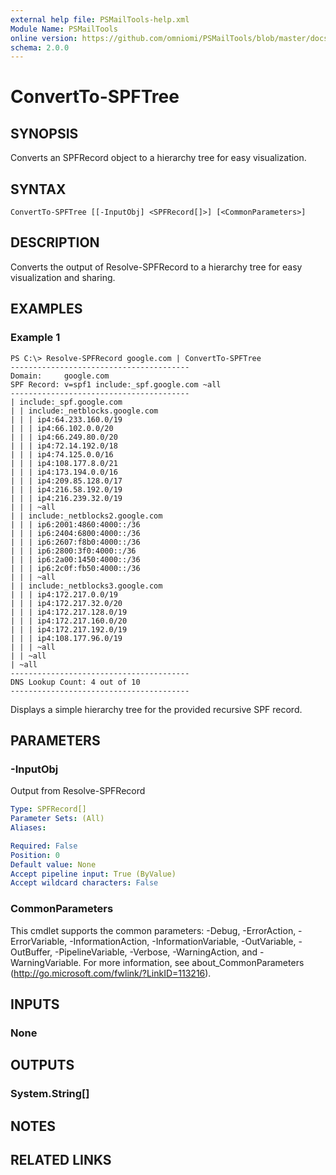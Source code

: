 ```yaml
---
external help file: PSMailTools-help.xml
Module Name: PSMailTools
online version: https://github.com/omniomi/PSMailTools/blob/master/docs/en-US/ConvertTo-SPFTree.md
schema: 2.0.0
---
```


# ConvertTo-SPFTree

## SYNOPSIS
Converts an SPFRecord object to a hierarchy tree for easy visualization.

## SYNTAX

```
ConvertTo-SPFTree [[-InputObj] <SPFRecord[]>] [<CommonParameters>]
```

## DESCRIPTION
Converts the output of Resolve-SPFRecord to a hierarchy tree for easy visualization and sharing.

## EXAMPLES

### Example 1
```
PS C:\> Resolve-SPFRecord google.com | ConvertTo-SPFTree
----------------------------------------
Domain:     google.com
SPF Record: v=spf1 include:_spf.google.com ~all
----------------------------------------
| include:_spf.google.com
| | include:_netblocks.google.com
| | | ip4:64.233.160.0/19
| | | ip4:66.102.0.0/20
| | | ip4:66.249.80.0/20
| | | ip4:72.14.192.0/18
| | | ip4:74.125.0.0/16
| | | ip4:108.177.8.0/21
| | | ip4:173.194.0.0/16
| | | ip4:209.85.128.0/17
| | | ip4:216.58.192.0/19
| | | ip4:216.239.32.0/19
| | | ~all
| | include:_netblocks2.google.com
| | | ip6:2001:4860:4000::/36
| | | ip6:2404:6800:4000::/36
| | | ip6:2607:f8b0:4000::/36
| | | ip6:2800:3f0:4000::/36
| | | ip6:2a00:1450:4000::/36
| | | ip6:2c0f:fb50:4000::/36
| | | ~all
| | include:_netblocks3.google.com
| | | ip4:172.217.0.0/19
| | | ip4:172.217.32.0/20
| | | ip4:172.217.128.0/19
| | | ip4:172.217.160.0/20
| | | ip4:172.217.192.0/19
| | | ip4:108.177.96.0/19
| | | ~all
| | ~all
| ~all
----------------------------------------
DNS Lookup Count: 4 out of 10
----------------------------------------
```

Displays a simple hierarchy tree for the provided recursive SPF record.

## PARAMETERS

### -InputObj
Output from Resolve-SPFRecord

```yaml
Type: SPFRecord[]
Parameter Sets: (All)
Aliases: 

Required: False
Position: 0
Default value: None
Accept pipeline input: True (ByValue)
Accept wildcard characters: False
```

### CommonParameters
This cmdlet supports the common parameters: -Debug, -ErrorAction, -ErrorVariable, -InformationAction, -InformationVariable, -OutVariable, -OutBuffer, -PipelineVariable, -Verbose, -WarningAction, and -WarningVariable. For more information, see about_CommonParameters (http://go.microsoft.com/fwlink/?LinkID=113216).

## INPUTS

### None

## OUTPUTS

### System.String[]

## NOTES

## RELATED LINKS

